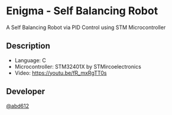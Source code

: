 # Enigma - Self Balancing Robot

A Self Balancing Robot via PID Control using STM Microcontroller

## Description

* Language: C
* Microcontroller: STM32401X by STMircoelectronics
* Video: https://youtu.be/fR_mxRgTT0s

## Developer
 
[@abd612](https://github.com/abd612)
